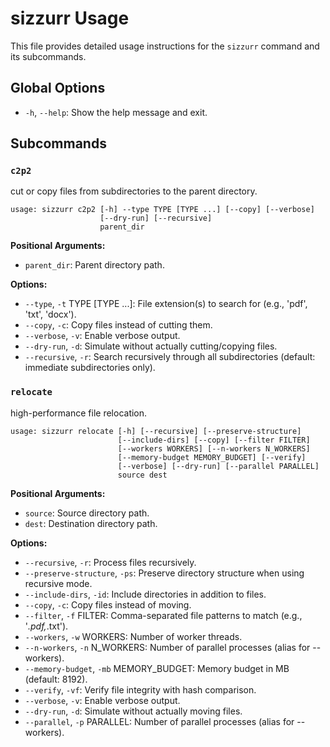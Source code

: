 # sizzurr Usage

This file provides detailed usage instructions for the `sizzurr` command and its subcommands.

## Global Options

-   `-h`, `--help`: Show the help message and exit.

## Subcommands

### `c2p2`

cut or copy files from subdirectories to the parent directory.

```
usage: sizzurr c2p2 [-h] --type TYPE [TYPE ...] [--copy] [--verbose]
                    [--dry-run] [--recursive]
                    parent_dir
```

**Positional Arguments:**

-   `parent_dir`: Parent directory path.

**Options:**

-   `--type`, `-t` TYPE [TYPE ...]: File extension(s) to search for (e.g., 'pdf', 'txt', 'docx').
-   `--copy`, `-c`: Copy files instead of cutting them.
-   `--verbose`, `-v`: Enable verbose output.
-   `--dry-run`, `-d`: Simulate without actually cutting/copying files.
-   `--recursive`, `-r`: Search recursively through all subdirectories (default: immediate subdirectories only).

### `relocate`

high-performance file relocation.

```
usage: sizzurr relocate [-h] [--recursive] [--preserve-structure]
                        [--include-dirs] [--copy] [--filter FILTER]
                        [--workers WORKERS] [--n-workers N_WORKERS]
                        [--memory-budget MEMORY_BUDGET] [--verify]
                        [--verbose] [--dry-run] [--parallel PARALLEL]
                        source dest
```

**Positional Arguments:**

-   `source`: Source directory path.
-   `dest`: Destination directory path.

**Options:**

-   `--recursive`, `-r`: Process files recursively.
-   `--preserve-structure`, `-ps`: Preserve directory structure when using recursive mode.
-   `--include-dirs`, `-id`: Include directories in addition to files.
-   `--copy`, `-c`: Copy files instead of moving.
-   `--filter`, `-f` FILTER: Comma-separated file patterns to match (e.g., '*.pdf,*.txt').
-   `--workers`, `-w` WORKERS: Number of worker threads.
-   `--n-workers`, `-n` N_WORKERS: Number of parallel processes (alias for --workers).
-   `--memory-budget`, `-mb` MEMORY_BUDGET: Memory budget in MB (default: 8192).
-   `--verify`, `-vf`: Verify file integrity with hash comparison.
-   `--verbose`, `-v`: Enable verbose output.
-   `--dry-run`, `-d`: Simulate without actually moving files.
-   `--parallel`, `-p` PARALLEL: Number of parallel processes (alias for --workers).